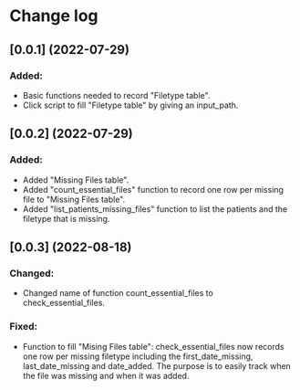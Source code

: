 # Change log

## [0.0.1] (2022-07-29)

### Added:
* Basic functions needed to record "Filetype table".
* Click script to fill "Filetype table" by giving an input_path.


## [0.0.2] (2022-07-29)

### Added:
* Added "Missing Files table".
* Added "count_essential_files" function to record one row per missing 
file to "Missing Files table".
* Added "list_patients_missing_files" function to list the patients and the
filetype that is missing.


## [0.0.3] (2022-08-18)

### Changed:
* Changed name of function count_essential_files to check_essential_files.

### Fixed:
* Function to fill "Mising Files table": check_essential_files now records
one row per missing filetype including the first_date_missing, 
last_date_missing and date_added. The purpose is to easily track when the
file was missing and when it was added.